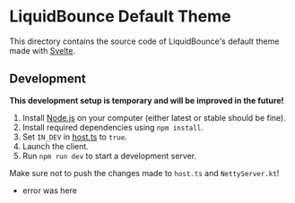 # LiquidBounce Default Theme

This directory contains the source code of LiquidBounce's default theme made with [Svelte](https://svelte.dev/).

## Development

**This development setup is temporary and will be improved in the future!**

1. Install [Node.js](https://nodejs.org/en) on your computer (either latest or stable should be fine).
2. Install required dependencies using `npm install`.
3. Set `IN_DEV` in [host.ts](https://github.com/CCBlueX/LiquidBounce/blob/nextgen/src-theme/src/integration/host.ts) to `true`.
4. Launch the client.
5. Run `npm run dev` to start a development server.

Make sure not to push the changes made to `host.ts` and `NettyServer.kt`!

- error was here
